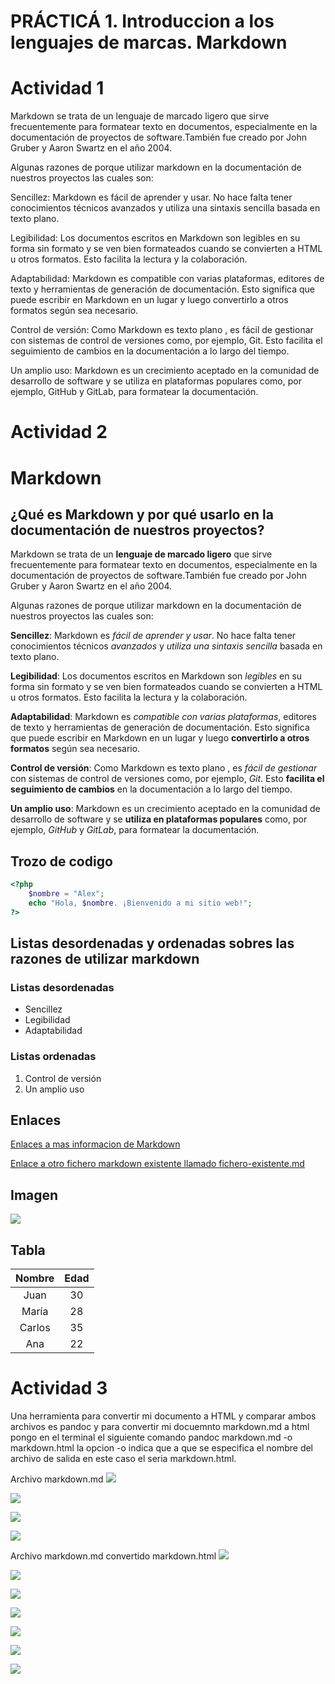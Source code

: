 # PRÁCTICÁ 1. Introduccion a los lenguajes de marcas. Markdown

# Actividad 1
Markdown se trata de un  lenguaje de marcado ligero que sirve frecuentemente para formatear texto en documentos, 
especialmente en la documentación de proyectos de software.También fue creado por John Gruber y 
Aaron Swartz en el año 2004.

Algunas razones de  porque utilizar markdown en la documentación de nuestros proyectos las cuales son:

Sencillez: Markdown es fácil de aprender y usar. No hace falta tener conocimientos técnicos avanzados y utiliza una sintaxis sencilla basada en texto plano.

Legibilidad: Los documentos escritos en Markdown son legibles en su forma sin formato y se ven bien formateados cuando se convierten a HTML u otros formatos. Esto facilita la lectura y la colaboración.

Adaptabilidad: Markdown es compatible con varias plataformas, editores de texto y herramientas de generación de documentación. Esto significa que puede escribir en Markdown en un lugar y luego convertirlo a otros formatos según sea necesario.

Control de versión: Como Markdown es texto plano , es fácil de gestionar con sistemas de control de versiones como, por ejemplo, Git. Esto facilita el seguimiento de cambios en la documentación a lo largo del tiempo.

Un amplio uso: Markdown es un crecimiento aceptado en la comunidad de desarrollo de software y se utiliza en plataformas populares como, por ejemplo, GitHub y GitLab, para formatear la documentación.


# Actividad 2
# Markdown
## ¿Qué es Markdown y por qué usarlo en la documentación de nuestros proyectos?

Markdown se trata de un  **lenguaje de marcado ligero** que sirve frecuentemente para formatear texto en documentos, 
especialmente en la documentación de proyectos de software.También fue creado por John Gruber y 
Aaron Swartz en el año 2004.

Algunas razones de  porque utilizar markdown en la documentación de nuestros proyectos las cuales son:

**Sencillez**: Markdown es *fácil de aprender y usar*. No hace falta tener conocimientos técnicos *avanzados* y *utiliza una sintaxis sencilla* basada en texto plano.

**Legibilidad**: Los documentos escritos en Markdown son *legibles* en su forma sin formato y se ven bien formateados cuando se convierten a HTML u otros formatos. Esto facilita la lectura y la colaboración.

**Adaptabilidad**: Markdown es *compatible con varias plataformas*, editores de texto y herramientas de generación de documentación. Esto significa que puede escribir en Markdown en un lugar y luego **convertirlo a otros formatos** según sea necesario.

**Control de versión**: Como Markdown es texto plano , es *fácil de gestionar* con sistemas de control de versiones como, por ejemplo, *Git*. Esto **facilita el seguimiento de cambios** en la documentación a lo largo del tiempo.

**Un amplio uso**: Markdown es un crecimiento aceptado en la comunidad de desarrollo de software y se **utiliza en plataformas populares** como, por ejemplo, *GitHub* y *GitLab*, para formatear la documentación.

## Trozo de codigo

```php
<?php
    $nombre = "Alex";
    echo "Hola, $nombre. ¡Bienvenido a mi sitio web!";
?>
```



## Listas desordenadas y ordenadas sobres las razones de utilizar markdown

### Listas desordenadas

- Sencillez
- Legibilidad
- Adaptabilidad

### Listas ordenadas

1. Control de versión
2. Un amplio uso

## Enlaces
[Enlaces a mas informacion de Markdown](https://qabiria.com/es/recursos/blog/que-es-markdown-y-como-utilizarlo)

[Enlace a otro fichero markdown existente llamado fichero-existente.md](https://github.com/asecval543/Tarea-Markdown/blob/main/fichero-existente.md)

## Imagen
![](./imagenes/imagen.png)


## Tabla
|   Nombre   |  Edad  |    
|:----------:|:------:|
|    Juan    |   30   |  
|   María    |   28   |  
|   Carlos   |   35   |   
|    Ana     |   22   |  


# Actividad 3

 Una herramienta para convertir mi  documento a HTML y comparar ambos archivos es pandoc y para  convertir  mi docuemnto markdown.md a html  pongo  en el terminal el siguiente comando pandoc markdown.md -o markdown.html   la opcion -o indica que a que se especifica el nombre del archivo de salida en este caso el seria markdown.html.

 Archivo markdown.md
![](./imagenes/actividad_1.png)

![](./imagenes/actividad_2.png)

![](./imagenes/continuacion_actividad_2.png)

![](./imagenes/actividad_3.png)

Archivo markdown.md convertido markdown.html
![](./imagenes/markdown%20convertido%20a%20html_1.png)

![](./imagenes/markdown%20convertido%20a%20html_2.png)

![](./imagenes/markdown%20convertido%20a%20html_2.2.png)

![](./imagenes/markdown%20convertido%20a%20html_3.png)

![](./imagenes/markdown%20convertido%20a%20html_3.2.png)

![](./imagenes/markdown%20convertido%20a%20html_3.3.png)

![](./imagenes/markdown%20convertido%20a%20html_3.4.)